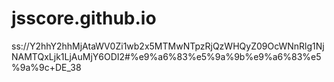 # jsscore.github.io
ss://Y2hhY2hhMjAtaWV0Zi1wb2x5MTMwNTpzRjQzWHQyZ09OcWNnRlg1NjNAMTQxLjk1LjAuMjY6ODI2#%e9%a6%83%e5%9a%9b%e9%a6%83%e5%9a%9c+DE_38
